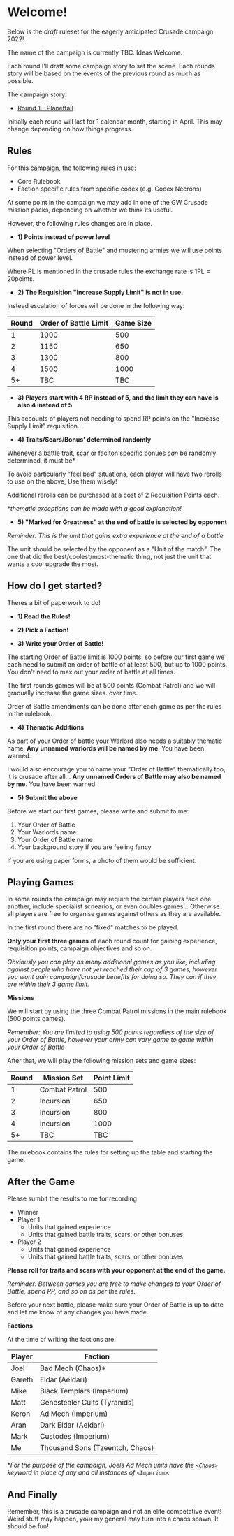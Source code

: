 # Welcome!

Below is the *draft* ruleset for the eagerly anticipated Crusade campaign 2022!

The name of the campaign is currently TBC. Ideas Welcome.

Each round I'll draft some campaign story to set the scene. Each rounds story will be based on the events of the previous round as much as possible.

The campaign story:

- [Round 1 - Planetfall](/month-1.md)

Initially each round will last for 1 calendar month, starting in April. This may change depending on how things progress.

## Rules

For this campaign, the following rules in use:

- Core Rulebook
- Faction specific rules from specific codex (e.g. Codex Necrons)

At some point in the campaign we may add in one of the GW Crusade mission packs, depending on whether we think its useful.

However, the following rules changes are in place.

- **1) Points instead of power level**

When selecting "Orders of Battle" and mustering armies we will use points instead of power level.

Where PL is mentioned in the crusade rules the exchange rate is 1PL = 20points.

- **2) The Requisition "Increase Supply Limit" is not in use.**

Instead escalation of forces will be done in the following way:

| Round  | Order of Battle Limit | Game Size |
| ------------- | ------------- | ------------- |
| 1  | 1000  | 500 |
| 2  | 1150  | 650 | 
| 3  | 1300  | 800 |
| 4  | 1500 | 1000 |
| 5+ | TBC | TBC |

- **3) Players start with 4 RP instead of 5, and the limit they can have is also 4 instead of 5**

This accounts of players not needing to spend RP points on the "Increase Supply Limit" requisition.

- **4) Traits/Scars/Bonus' determined randomly**

Whenever a battle trait, scar or faciton specific bonues _can_ be randomly determined, it must be*

To avoid particularly "feel bad" situations, each player will have two rerolls to use on the above, Use them wisely!

Additional rerolls can be purchased at a cost of 2 Requisition Points each.

**thematic exceptions can be made with a good explanation!*

- **5) "Marked for Greatness" at the end of battle is selected by opponent**

*Reminder: This is the unit that gains extra experience at the end of a battle*

The unit should be selected by the opponent as a "Unit of the match". The one that did the best/coolest/most-thematic thing, not just the unit that wants a cool upgrade the most.

How do I get started?
---

Theres a bit of paperwork to do!

- **1) Read the Rules!**

- **2) Pick a Faction!**

- **3) Write your Order of Battle!**

The starting Order of Battle limit is 1000 points, so before our first game we each need to submit an order of battle of at least 500, but up to 1000 points. You don't need to max out your order of battle at all times.

The first rounds games will be at 500 points (Combat Patrol) and we will gradually increase the game sizes. over time.

Order of Battle amendments can be done after each game as per the rules in the rulebook.

- **4) Thematic Additions**

As part of your Order of battle your Warlord also needs a suitably thematic name. **Any unnamed warlords will be named by me**. You have been warned.

I would also encourage you to name your "Order of Battle" thematically too, it is crusade after all... **Any unnamed Orders of Battle may also be named by me**. You have been warned.

- **5) Submit the above**

Before we start our first games, please write and submit to me:

1) Your Order of Battle
2) Your Warlords name
3) Your Order of Battle name
4) Your background story if you are feeling fancy

If you are using paper forms, a photo of them would be sufficient.

Playing Games
---

In some rounds the campaign may require the certain players face one another, include specialist scnearios, or even doubles games... Otherwise all players are free to organise games against others as they are available.

In the first round there are no "fixed" matches to be played.

**Only your first three games** of each round count for gaining experience, requisition points, campaign objectives and so on. 

*Obviously you can play as many additional games as you like, including against people who have not yet reached their cap of 3 games, however *you* wont gain campaign/crusade benefits for doing so. They can if they are within their 3 game limit.*

**Missions**

We will start by using the three Combat Patrol missions in the main rulebook (500 points games). 

*Remember: You are limited to using 500 points regardless of the size of your Order of Battle, however your army can vary game to game within your Order of Battle*

After that, we will play the following mission sets and game sizes:

| Round | Mission Set | Point Limit |
| ------------- | ------------- | ------------- |
| 1  | Combat Patrol  | 500 |
| 2  | Incursion  | 650  | 
| 3  | Incursion  | 800 |
| 4  | Incursion  | 1000 |
| 5+ | TBC | TBC |

The rulebook contains the rules for setting up the table and starting the game.

## After the Game

Please sumbit the results to me for recording

- Winner
- Player 1
  - Units that gained experience
  - Units that gained battle traits, scars, or other bonuses
- Player 2
  - Units that gained experience
  - Units that gained battle traits, scars, or other bonuses

**Please roll for traits and scars with your opponent at the end of the game.**

*Reminder: Between games you are free to make changes to your Order of Battle, spend RP, and so on as per the rules.*

Before your next battle, please make sure your Order of Battle is up to date and let me know of any changes you have made.

**Factions**

At the time of writing the factions are:

| Player  | Faction |
| --- | --- |
| Joel | Bad Mech (Chaos)* |
| Gareth | Eldar (Aeldari) |
| Mike | Black Templars (Imperium) |
| Matt | Genestealer Cults (Tyranids) |
| Keron | Ad Mech (Imperium) |
| Aran | Dark Eldar (Aeldari) |
| Mark | Custodes (Imperium) |
| Me | Thousand Sons (Tzeentch, Chaos) |

**For the purpose of the campaign, Joels Ad Mech units have the `<Chaos>` keyword in place of any and all instances of `<Imperium>`.*

## And Finally

Remember, this is a crusade campaign and not an elite competative event! Weird stuff may happen, ~~your~~ my general may turn into a chaos spawn. It should be fun!
